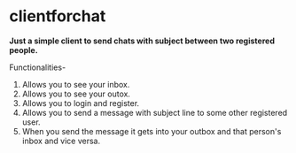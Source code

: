 # clientforchat

**Just a simple client to send chats with subject between two registered people.**

Functionalities-
1. Allows you to see your inbox.
2. Allows you to see your outox.
3. Allows you to login and register.
4. Allows you to send a message with subject line to some other registered user.
5. When you send the message it gets into your outbox and that person's inbox and vice versa.

